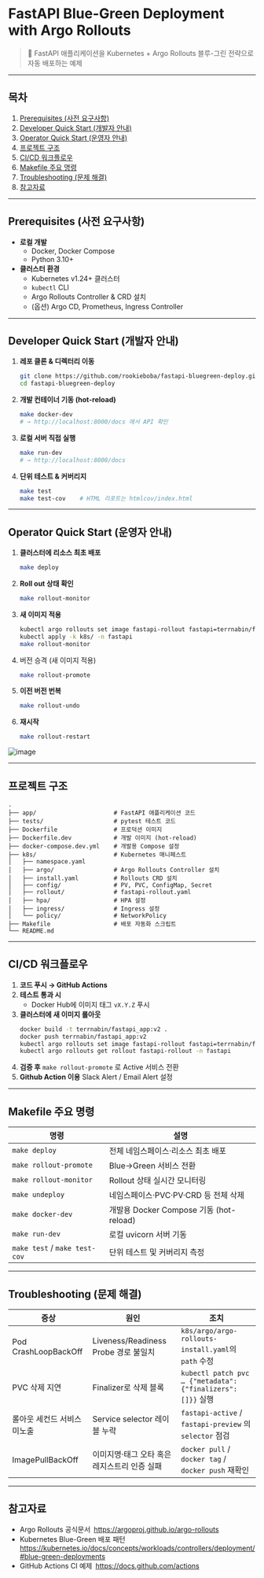# FastAPI Blue-Green Deployment with Argo Rollouts

> 🚀 FastAPI 애플리케이션을 Kubernetes + Argo Rollouts 블루-그린 전략으로 자동 배포하는 예제

---

## 목차

1. [Prerequisites (사전 요구사항)](#prerequisites-사전-요구사항)  
2. [Developer Quick Start (개발자 안내)](#developer-quick-start-개발자-안내)  
3. [Operator Quick Start (운영자 안내)](#operator-quick-start-운영자-안내)  
4. [프로젝트 구조](#프로젝트-구조)  
5. [CI/CD 워크플로우](#cicd-워크플로우)  
6. [Makefile 주요 명령](#makefile-주요-명령)  
7. [Troubleshooting (문제 해결)](#troubleshooting-문제-해결)  
8. [참고자료](#참고자료)  

---

## Prerequisites (사전 요구사항)

- **로컬 개발**  
  - Docker, Docker Compose  
  - Python 3.10+  
- **클러스터 환경**  
  - Kubernetes v1.24+ 클러스터  
  - `kubectl` CLI  
  - Argo Rollouts Controller & CRD 설치  
  - (옵션) Argo CD, Prometheus, Ingress Controller  

---

## Developer Quick Start (개발자 안내)

1. **레포 클론 & 디렉터리 이동**  
   ```bash
   git clone https://github.com/rookieboba/fastapi-bluegreen-deploy.git
   cd fastapi-bluegreen-deploy
   ```

2. **개발 컨테이너 기동 (hot-reload)**  
   ```bash
   make docker-dev
   # → http://localhost:8000/docs 에서 API 확인
   ```

3. **로컬 서버 직접 실행**  
   ```bash
   make run-dev
   # → http://localhost:8000/docs
   ```

4. **단위 테스트 & 커버리지**  
   ```bash
   make test
   make test-cov    # HTML 리포트는 htmlcov/index.html
   ```

---

## Operator Quick Start (운영자 안내)

1. **클러스터에 리소스 최초 배포**  
   ```bash
   make deploy
   ```
2. **Roll out 상태 확인**  
   ```bash
   make rollout-monitor
   ```
3. **새 이미지 적용**  
     ```bash
    kubectl argo rollouts set image fastapi-rollout fastapi=terrnabin/fastapi_app:v2 -n fastapi
    kubectl apply -k k8s/ -n fastapi
    make rollout-monitor
    ```
4. 버전 승격 (새 이미지 적용)
   ```bash
   make rollout-promote
   ```
5. **이전 버전 번복**  
   ```bash
   make rollout-undo
   ```
6. **재시작**  
   ```bash
   make rollout-restart
   ```

![image](https://github.com/user-attachments/assets/df4693c8-43ee-49db-9f59-c701fbc6bec0)

---

## 프로젝트 구조

```
.
├── app/                      # FastAPI 애플리케이션 코드
├── tests/                    # pytest 테스트 코드
├── Dockerfile                # 프로덕션 이미지
├── Dockerfile.dev            # 개발 이미지 (hot-reload)
├── docker-compose.dev.yml    # 개발용 Compose 설정
├── k8s/                      # Kubernetes 매니페스트
│   ├── namespace.yaml
│   ├── argo/                 # Argo Rollouts Controller 설치
│   ├── install.yaml          # Rollouts CRD 설치
│   ├── config/               # PV, PVC, ConfigMap, Secret
│   ├── rollout/              # fastapi-rollout.yaml
│   ├── hpa/                  # HPA 설정
│   ├── ingress/              # Ingress 설정
│   └── policy/               # NetworkPolicy
├── Makefile                  # 배포 자동화 스크립트
└── README.md
```

---

## CI/CD 워크플로우

1. **코드 푸시 → GitHub Actions**  
2. **테스트 통과 시**  
   - Docker Hub에 이미지 태그 `vX.Y.Z` 푸시  
3. **클러스터에 새 이미지 롤아웃**  
   ```bash
   docker build -t terrnabin/fastapi_app:v2 .
   docker push terrnabin/fastapi_app:v2
   kubectl argo rollouts set image fastapi-rollout fastapi=terrnabin/fastapi_app:v2 -n fastapi
   kubectl argo rollouts get rollout fastapi-rollout -n fastapi
   ```
4. **검증 후** `make rollout-promote` 로 Active 서비스 전환  
5. **Github Action 이용** Slack Alert / Email Alert 설정 
---

## Makefile 주요 명령

|명령                         |설명                                 |
|----------------------------|------------------------------------|
|`make deploy`               |전체 네임스페이스·리소스 최초 배포           |
|`make rollout-promote`      |Blue→Green 서비스 전환                 |
|`make rollout-monitor`      |Rollout 상태 실시간 모니터링             |
|`make undeploy`             |네임스페이스·PVC·PV·CRD 등 전체 삭제       |
|`make docker-dev`           |개발용 Docker Compose 기동 (hot-reload)|
|`make run-dev`              |로컬 uvicorn 서버 기동                  |
|`make test` / `make test-cov`|단위 테스트 및 커버리지 측정            |

---

## Troubleshooting (문제 해결)

|증상                      |원인                                      |조치                                                    |
|-------------------------|-----------------------------------------|-------------------------------------------------------|
|Pod CrashLoopBackOff      |Liveness/Readiness Probe 경로 불일치           |`k8s/argo/argo-rollouts-install.yaml`의 `path` 수정         |
|PVC 삭제 지연              |Finalizer로 삭제 블록                         |`kubectl patch pvc … {"metadata":{"finalizers":[]}}` 실행 |
|롤아웃 세컨드 서비스 미노출|Service selector 레이블 누락                  |`fastapi-active` / `fastapi-preview` 의 `selector` 점검    |
|ImagePullBackOff          |이미지명·태그 오타 혹은 레지스트리 인증 실패      |`docker pull` / `docker tag` / `docker push` 재확인       |

---

## 참고자료

- Argo Rollouts 공식문서 https://argoproj.github.io/argo-rollouts  
- Kubernetes Blue-Green 배포 패턴 https://kubernetes.io/docs/concepts/workloads/controllers/deployment/#blue-green-deployments  
- GitHub Actions CI 예제 https://docs.github.com/actions

